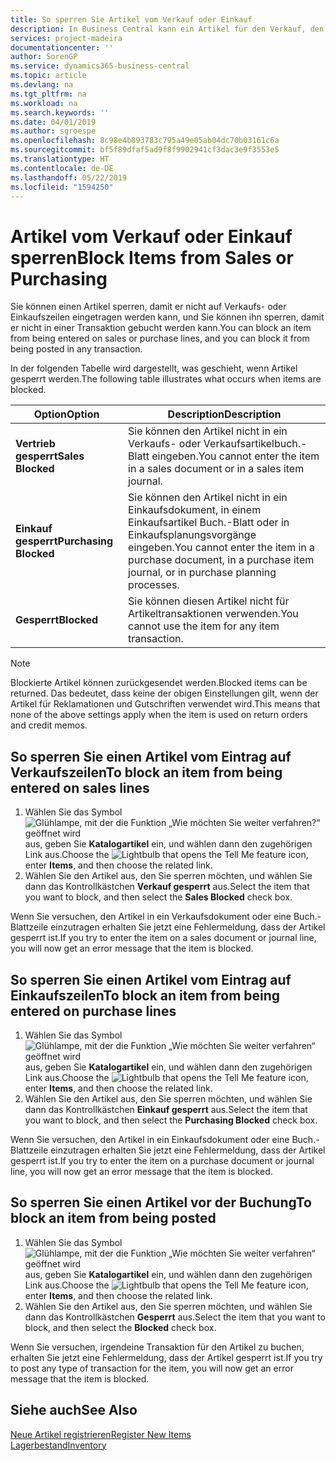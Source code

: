 ```yaml
---
title: So sperren Sie Artikel vom Verkauf oder Einkauf
description: In Business Central kann ein Artikel für den Verkauf, den Einkauf oder alle Zwecke gesperrt werden.
services: project-madeira
documentationcenter: ''
author: SorenGP
ms.service: dynamics365-business-central
ms.topic: article
ms.devlang: na
ms.tgt_pltfrm: na
ms.workload: na
ms.search.keywords: ''
ms.date: 04/01/2019
ms.author: sgroespe
ms.openlocfilehash: 8c98e4b893783c795a49e05ab04dc70b03161c6a
ms.sourcegitcommit: bf5f89dfaf5ad9f8f9902941cf3dac3e9f3553e5
ms.translationtype: HT
ms.contentlocale: de-DE
ms.lasthandoff: 05/22/2019
ms.locfileid: "1594250"
---
```

# <a name="block-items-from-sales-or-purchasing"></a><span data-ttu-id="d8527-103">Artikel vom Verkauf oder Einkauf sperren</span><span class="sxs-lookup"><span data-stu-id="d8527-103">Block Items from Sales or Purchasing</span></span>
<span data-ttu-id="d8527-104">Sie können einen Artikel sperren, damit er nicht auf Verkaufs- oder Einkaufszeilen eingetragen werden kann, und Sie können ihn sperren, damit er nicht in einer Transaktion gebucht werden kann.</span><span class="sxs-lookup"><span data-stu-id="d8527-104">You can block an item from being entered on sales or purchase lines, and you can block it from being posted in any transaction.</span></span>  

<span data-ttu-id="d8527-105">In der folgenden Tabelle wird dargestellt, was geschieht, wenn Artikel gesperrt werden.</span><span class="sxs-lookup"><span data-stu-id="d8527-105">The following table illustrates what occurs when items are blocked.</span></span>  

|<span data-ttu-id="d8527-106">Option</span><span class="sxs-lookup"><span data-stu-id="d8527-106">Option</span></span>|<span data-ttu-id="d8527-107">Description</span><span class="sxs-lookup"><span data-stu-id="d8527-107">Description</span></span>|  
|--------------------|------------|  
|<span data-ttu-id="d8527-108">**Vertrieb gesperrt**</span><span class="sxs-lookup"><span data-stu-id="d8527-108">**Sales Blocked**</span></span>|<span data-ttu-id="d8527-109">Sie können den Artikel nicht in ein Verkaufs- oder Verkaufsartikelbuch.-Blatt eingeben.</span><span class="sxs-lookup"><span data-stu-id="d8527-109">You cannot enter the item in a sales document or in a sales item journal.</span></span>|  
|<span data-ttu-id="d8527-110">**Einkauf gesperrt**</span><span class="sxs-lookup"><span data-stu-id="d8527-110">**Purchasing Blocked**</span></span>|<span data-ttu-id="d8527-111">Sie können den Artikel nicht in ein Einkaufsdokument, in einem Einkaufsartikel Buch.-Blatt oder in Einkaufsplanungsvorgänge eingeben.</span><span class="sxs-lookup"><span data-stu-id="d8527-111">You cannot enter the item in a purchase document, in a purchase item journal, or in purchase planning processes.</span></span>|  
|<span data-ttu-id="d8527-112">**Gesperrt**</span><span class="sxs-lookup"><span data-stu-id="d8527-112">**Blocked**</span></span>|<span data-ttu-id="d8527-113">Sie können diesen Artikel nicht für Artikeltransaktionen verwenden.</span><span class="sxs-lookup"><span data-stu-id="d8527-113">You cannot use the item for any item transaction.</span></span>|  

> [!NOTE]
> <span data-ttu-id="d8527-114">Blockierte Artikel können zurückgesendet werden.</span><span class="sxs-lookup"><span data-stu-id="d8527-114">Blocked items can be returned.</span></span> <span data-ttu-id="d8527-115">Das bedeutet, dass keine der obigen Einstellungen gilt, wenn der Artikel für Reklamationen und Gutschriften verwendet wird.</span><span class="sxs-lookup"><span data-stu-id="d8527-115">This means that none of the above settings apply when the item is used on return orders and credit memos.</span></span>

## <a name="to-block-an-item-from-being-entered-on-sales-lines"></a><span data-ttu-id="d8527-116">So sperren Sie einen Artikel vom Eintrag auf Verkaufszeilen</span><span class="sxs-lookup"><span data-stu-id="d8527-116">To block an item from being entered on sales lines</span></span>  

1.  <span data-ttu-id="d8527-117">Wählen Sie das Symbol ![Glühlampe, mit der die Funktion „Wie möchten Sie weiter verfahren?“ geöffnet wird](media/ui-search/search_small.png "Wie möchten Sie weiter verfahren?") aus, geben Sie **Katalogartikel** ein, und wählen dann den zugehörigen Link aus.</span><span class="sxs-lookup"><span data-stu-id="d8527-117">Choose the ![Lightbulb that opens the Tell Me feature](media/ui-search/search_small.png "Tell me what you want to do") icon, enter **Items**, and then choose the related link.</span></span>  
2.  <span data-ttu-id="d8527-118">Wählen Sie den Artikel aus, den Sie sperren möchten, und wählen Sie dann das Kontrollkästchen **Verkauf gesperrt** aus.</span><span class="sxs-lookup"><span data-stu-id="d8527-118">Select the item that you want to block, and then select the **Sales Blocked** check box.</span></span>  

<span data-ttu-id="d8527-119">Wenn Sie versuchen, den Artikel in ein Verkaufsdokument oder eine Buch.-Blattzeile einzutragen erhalten Sie jetzt eine Fehlermeldung, dass der Artikel gesperrt ist.</span><span class="sxs-lookup"><span data-stu-id="d8527-119">If you try to enter the item on a sales document or journal line, you will now get an error message that the item is blocked.</span></span>

## <a name="to-block-an-item-from-being-entered-on-purchase-lines"></a><span data-ttu-id="d8527-120">So sperren Sie einen Artikel vom Eintrag auf Einkaufszeilen</span><span class="sxs-lookup"><span data-stu-id="d8527-120">To block an item from being entered on purchase lines</span></span>  

1.  <span data-ttu-id="d8527-121">Wählen Sie das Symbol ![Glühlampe, mit der die Funktion „Wie möchten Sie weiter verfahren“ geöffnet wird](media/ui-search/search_small.png "Wie möchten Sie weiter verfahren?") aus, geben Sie **Katalogartikel** ein, und wählen dann den zugehörigen Link aus.</span><span class="sxs-lookup"><span data-stu-id="d8527-121">Choose the ![Lightbulb that opens the Tell Me feature](media/ui-search/search_small.png "Tell me what you want to do") icon, enter **Items**, and then choose the related link.</span></span>  
2.  <span data-ttu-id="d8527-122">Wählen Sie den Artikel aus, den Sie sperren möchten, und wählen Sie dann das Kontrollkästchen **Einkauf gesperrt** aus.</span><span class="sxs-lookup"><span data-stu-id="d8527-122">Select the item that you want to block, and then select the **Purchasing Blocked** check box.</span></span>  

<span data-ttu-id="d8527-123">Wenn Sie versuchen, den Artikel in ein Einkaufsdokument oder eine Buch.-Blattzeile einzutragen erhalten Sie jetzt eine Fehlermeldung, dass der Artikel gesperrt ist.</span><span class="sxs-lookup"><span data-stu-id="d8527-123">If you try to enter the item on a purchase document or journal line, you will now get an error message that the item is blocked.</span></span>

## <a name="to-block-an-item-from-being-posted"></a><span data-ttu-id="d8527-124">So sperren Sie einen Artikel vor der Buchung</span><span class="sxs-lookup"><span data-stu-id="d8527-124">To block an item from being posted</span></span>
1. <span data-ttu-id="d8527-125">Wählen Sie das Symbol ![Glühlampe, mit der die Funktion „Wie möchten Sie weiter verfahren“ geöffnet wird](media/ui-search/search_small.png "Wie möchten Sie weiter verfahren?") aus, geben Sie **Katalogartikel** ein, und wählen dann den zugehörigen Link aus.</span><span class="sxs-lookup"><span data-stu-id="d8527-125">Choose the ![Lightbulb that opens the Tell Me feature](media/ui-search/search_small.png "Tell me what you want to do") icon, enter **Items**, and then choose the related link.</span></span>
2. <span data-ttu-id="d8527-126">Wählen Sie den Artikel aus, den Sie sperren möchten, und wählen Sie dann das Kontrollkästchen **Gesperrt** aus.</span><span class="sxs-lookup"><span data-stu-id="d8527-126">Select the item that you want to block, and then select the **Blocked** check box.</span></span>

<span data-ttu-id="d8527-127">Wenn Sie versuchen, irgendeine Transaktion für den Artikel zu buchen, erhalten Sie jetzt eine Fehlermeldung, dass der Artikel gesperrt ist.</span><span class="sxs-lookup"><span data-stu-id="d8527-127">If you try to post any type of transaction for the item, you will now get an error message that the item is blocked.</span></span>

## <a name="see-also"></a><span data-ttu-id="d8527-128">Siehe auch</span><span class="sxs-lookup"><span data-stu-id="d8527-128">See Also</span></span>  
[<span data-ttu-id="d8527-129">Neue Artikel registrieren</span><span class="sxs-lookup"><span data-stu-id="d8527-129">Register New Items</span></span>](inventory-how-register-new-items.md)  
[<span data-ttu-id="d8527-130">Lagerbestand</span><span class="sxs-lookup"><span data-stu-id="d8527-130">Inventory</span></span>](inventory-manage-inventory.md)  
